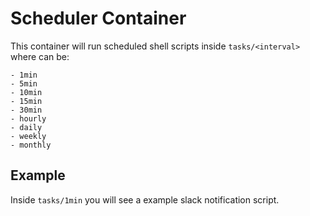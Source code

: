 # Scheduler Container

This container will run scheduled shell scripts inside `tasks/<interval>` where <interval> can be:

    - 1min
    - 5min
    - 10min
    - 15min
    - 30min
    - hourly
    - daily
    - weekly
    - monthly 

## Example

Inside `tasks/1min` you will see a example slack notification script.